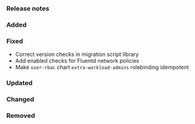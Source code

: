 ### Release notes

### Added

### Fixed

- Correct version checks in migration script library
- Add enabled checks for Fluentd network policies
- Make `user-rbac` chart `extra-workload-admins` rolebinding idempotent

### Updated

### Changed

### Removed
